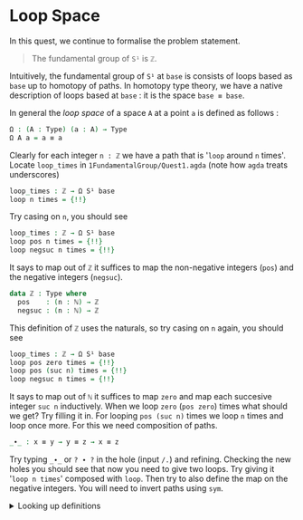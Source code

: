 # Loop Space

In this quest,
we continue to formalise the problem statement. 

> The fundamental group of `S¹` is `ℤ`. 

Intuitively, 
the fundamental group of `S¹` at `base` is
consists of loops based as `base` up to homotopy of paths.
In homotopy type theory, 
we have a native description of loops based at `base` : 
it is the space `base ≡ base`.

In general the _loop space_ of a space `A` at a point `a` is defined as follows :

```agda
Ω : (A : Type) (a : A) → Type
Ω A a = a ≡ a 
```

Clearly for each integer `n : ℤ` we have a path 
that is '`loop` around `n` times'.
Locate `loop_times` in `1FundamentalGroup/Quest1.agda`
(note how `agda` treats underscores)

```agda
loop_times : ℤ → Ω S¹ base
loop n times = {!!}
```

Try casing on `n`, you should see

```agda
loop_times : ℤ → Ω S¹ base
loop pos n times = {!!}
loop negsuc n times = {!!}
```

It says to map out of `ℤ` it suffices to 
map the non-negative integers (`pos`) 
and the negative integers (`negsuc`).

```agda
data ℤ : Type where
  pos    : (n : ℕ) → ℤ
  negsuc : (n : ℕ) → ℤ
```

This definition of `ℤ` uses the naturals, so try
casing on `n` again, you should see

```agda
loop_times : ℤ → Ω S¹ base
loop pos zero times = {!!}
loop pos (suc n) times = {!!}
loop negsuc n times = {!!}
```

It says to map out of `ℕ` it suffices to map `zero` and 
map each succesive integer `suc n` inductively.
When we loop `zero` (`pos zero`) times what should we get?
Try filling it in.
For looping `pos (suc n)` times we loop `n` times and 
loop once more.
For this we need composition of paths.

```agda
_∙_ : x ≡ y → y ≡ z → x ≡ z
```

Try typing `_∙_` or `? ∙ ?` in the hole (input `/.`)
and refining.
Checking the new holes you should see that now you need 
to give two loops.
Try giving it '`loop n times`' composed with `loop`.
Then try to also define the map on the negative integers.
You will need to invert paths using `sym`.

<p>
<details>
<summary>Looking up definitions</summary>

If you don't know the definition of something 
you can look up the definition by sticking your cursor
on it and pressing `M-SPC c d` in _insert mode_
or `SPC c d` in _evil mode_.

You can use it to find out the definition of `ℤ` and `ℕ`.

</details>
</p>

